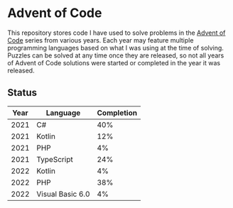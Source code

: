 # Advent of Code

This repository stores code I have used to solve problems in the [Advent of Code](https://adventofcode.com/) series from
various years. Each year may feature multiple programming languages based on what I was using at the time of solving.
Puzzles can be solved at any time once they are released, so not all years of Advent of Code solutions were started or
completed in the year it was released.

## Status

| Year | Language         | Completion |
|------|------------------|------------|
| 2021 | C#               | 40%        |
| 2021 | Kotlin           | 12%        |
| 2021 | PHP              | 4%         |
| 2021 | TypeScript       | 24%        |
| 2022 | Kotlin           | 4%         |
| 2022 | PHP              | 38%        |
| 2022 | Visual Basic 6.0 | 4%         |
